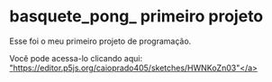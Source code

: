 # basquete_pong_ primeiro projeto

 Esse foi o meu primeiro projeto de programação.

 Você pode acessa-lo clicando aqui: <a href="" targuet="blank">"https://editor.p5js.org/caioprado405/sketches/HWNKoZn03"</a>
